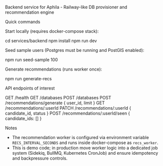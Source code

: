 Backend service for Aphila - Railway-like DB provisioner and recommendation engine

Quick commands

Start locally (requires docker-compose stack):

  cd services/backend
  npm install
  npm run dev

Seed sample users (Postgres must be running and PostGIS enabled):

  npm run seed-sample 100

Generate recommendations (runs worker once):

  npm run generate-recs

API endpoints of interest

  GET /health
  GET /databases
  POST /databases
  POST /recommendations/generate  { user_id, limit }
  GET  /recommendations/:userId
  PATCH /recommendations/:userId  { candidate_id, status }
  POST  /recommendations/:userId/seen  { candidate_ids: [] }

Notes

- The recommendation worker is configured via environment variable `RECS_INTERVAL_SECONDS` and runs inside docker-compose as `recs_worker`.
- This is demo code; in production move worker logic into a dedicated job system (Sidekiq, BullMQ, Kubernetes CronJob) and ensure idempotency and backpressure controls.
